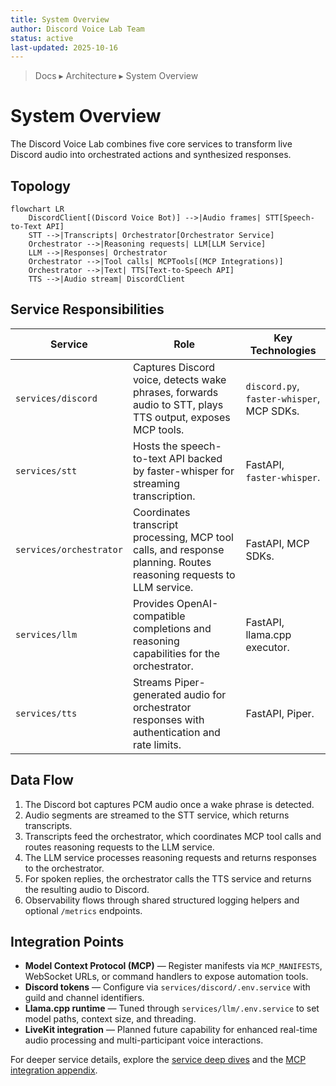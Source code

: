 ```yaml
---
title: System Overview
author: Discord Voice Lab Team
status: active
last-updated: 2025-10-16
---
```


<!-- markdownlint-disable-next-line MD041 -->
> Docs ▸ Architecture ▸ System Overview

# System Overview

The Discord Voice Lab combines five core services to transform live Discord audio into orchestrated
actions and synthesized responses.

## Topology

```mermaid
flowchart LR
    DiscordClient[(Discord Voice Bot)] -->|Audio frames| STT[Speech-to-Text API]
    STT -->|Transcripts| Orchestrator[Orchestrator Service]
    Orchestrator -->|Reasoning requests| LLM[LLM Service]
    LLM -->|Responses| Orchestrator
    Orchestrator -->|Tool calls| MCPTools[(MCP Integrations)]
    Orchestrator -->|Text| TTS[Text-to-Speech API]
    TTS -->|Audio stream| DiscordClient
```

## Service Responsibilities

| Service | Role | Key Technologies |
| --- | --- | --- |
| `services/discord` | Captures Discord voice, detects wake phrases, forwards audio to STT, plays TTS output, exposes MCP tools. | `discord.py`, `faster-whisper`, MCP SDKs. |
| `services/stt` | Hosts the speech-to-text API backed by faster-whisper for streaming transcription. | FastAPI, `faster-whisper`. |
| `services/orchestrator` | Coordinates transcript processing, MCP tool calls, and response planning. Routes reasoning requests to LLM service. | FastAPI, MCP SDKs. |
| `services/llm` | Provides OpenAI-compatible completions and reasoning capabilities for the orchestrator. | FastAPI, llama.cpp executor. |
| `services/tts` | Streams Piper-generated audio for orchestrator responses with authentication and rate limits. | FastAPI, Piper. |

## Data Flow

1. The Discord bot captures PCM audio once a wake phrase is detected.
2. Audio segments are streamed to the STT service, which returns transcripts.
3. Transcripts feed the orchestrator, which coordinates MCP tool calls and routes reasoning requests to the LLM service.
4. The LLM service processes reasoning requests and returns responses to the orchestrator.
5. For spoken replies, the orchestrator calls the TTS service and returns the resulting audio to Discord.
6. Observability flows through shared structured logging helpers and optional `/metrics` endpoints.

## Integration Points

- **Model Context Protocol (MCP)** — Register manifests via `MCP_MANIFESTS`, WebSocket URLs, or command handlers to expose automation tools.
- **Discord tokens** — Configure via `services/discord/.env.service` with guild and channel identifiers.
- **Llama.cpp runtime** — Tuned through `services/llm/.env.service` to set model paths, context size, and threading.
- **LiveKit integration** — Planned future capability for enhanced real-time audio processing and multi-participant voice interactions.

For deeper service details, explore the [service deep dives](service-deep-dives/discord.md) and the
[MCP integration appendix](integration/mcp.md).
